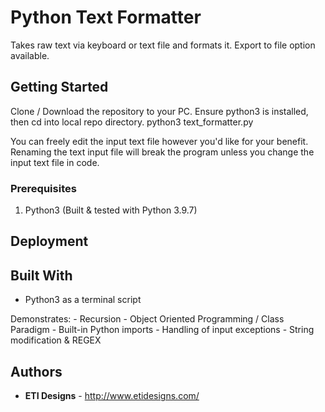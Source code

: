 # Python Text Formatter

Takes raw text via keyboard or text file and formats it. Export to file option available.

## Getting Started

Clone / Download the repository to your PC. Ensure python3 is installed, then cd into local repo directory.
python3 text_formatter.py

You can freely edit the input text file however you'd like for your benefit. Renaming the text input file will break the program unless you change the input text file in code.

### Prerequisites
1. Python3 (Built & tested with Python 3.9.7)

## Deployment


## Built With

* Python3 as a terminal script

Demonstrates:
    - Recursion
    - Object Oriented Programming / Class Paradigm
    - Built-in Python imports
    - Handling of input exceptions
    - String modification & REGEX

## Authors

* **ETI Designs** - http://www.etidesigns.com/